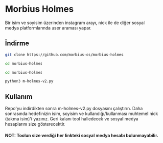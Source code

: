 # Morbius Holmes

Bir isim ve soyisim üzerinden instagram arayı, nick ile de diğer sosyal medya platformlarında user araması yapar.

## İndirme 

```bash
git clone https://github.com/morbius-os/morbius-holmes

cd morbius-holmes

cd morbius-holmes

python3 m-holmes-v2.py
```

## Kullanım

Repo'yu indirdikten sonra m-holmes-v2.py dosyasını çalıştırın. Daha sonrasında hedefinizin isim, soyisim ve kullandığı/kullanması muhtemel nick (takma isim)'i yazınız. Geri kalanı tool halledecek ve sosyal medya hesaplarını size gösterecektir.
#### NOT: Toolun size verdiği her linkteki sosyal medya hesabı bulunmayabilir.
